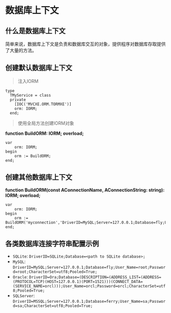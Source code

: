 # 数据库上下文

## 什么是数据库上下文
简单来说，数据库上下文是负责和数据库交互的对象，提供程序对数据库存取提供了大量的方法。

## 创建默认数据库上下文
> 注入IORM

	type
	  TMyService = class
	  private
		[IOC('MVCXE.ORM.TORMXE')]
		orm: IORM;
	  end;

> 使用全局方法创建IORM对象

**function BuildORM: IORM; overload;**

    var
        orm: IORM;
    begin
        orm := BuildORM;
    end;

## 创建其他数据库上下文

**function BuildORM(const AConnectionName, AConnectionString: string): IORM; overload;**

    var
        orm: IORM;
    begin
        orm := BuildORM('myconnection','DriverID=MySQL;Server=127.0.0.1;Database=fly;User_Name=root;Password=root;CharacterSet=utf8;Pooled=True;');
    end;

## 各类数据库连接字符串配置示例
- `SQLite`: `DriverID=SQLite;Database=<path to SQLite database>;`
- `MySQL`: `DriverID=MySQL;Server=127.0.0.1;Database=fly;User_Name=root;Password=root;CharacterSet=utf8;Pooled=True;`
- `Oracle`: `DriverID=Ora;Database=(DESCRIPTION=(ADDRESS_LIST=(ADDRESS=(PROTOCOL=TCP)(HOST=127.0.0.1)(PORT=1521)))(CONNECT_DATA=(SERVICE_NAME=orcl)));User_Name=orcl;Password=orcl;CharacterSet=utf8;Pooled=True;`
- `SQLServer`: `DriverID=MSSQL;Server=127.0.0.1;Database=ferry;User_Name=sa;Password=sa;CharacterSet=utf8;Pooled=True;`